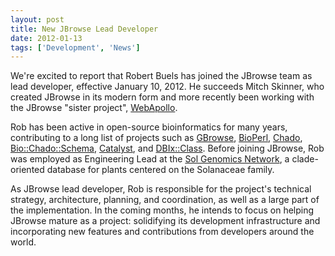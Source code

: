 ```yaml
---
layout: post
title: New JBrowse Lead Developer
date: 2012-01-13
tags: ['Development', 'News']
---
```


We're excited to report that Robert Buels has joined the JBrowse team as lead
developer, effective January 10, 2012. He succeeds Mitch Skinner, who created
JBrowse in its modern form and more recently been working with the JBrowse
"sister project", [WebApollo](http://gmod.org/wiki/WebApollo).

Rob has been active in open-source bioinformatics for many years, contributing
to a long list of projects such as
[GBrowse](http://gmod.org/wiki/GBrowse 'Generic Genome Browser'),
[BioPerl](http://bioperl.org 'BioPerl'),
[Chado](http://gmod.org/wiki/Chado 'Chado'),
[Bio::Chado::Schema](http://metacpan.org/module/Bio::Chado::Schema 'Bio::Chado::Schema on metacpan'),
[Catalyst](http://www.catalystframework.org/), and
[DBIx::Class](http://metacpan.org/module/DBIx::Class). Before joining JBrowse,
Rob was employed as Engineering Lead at the
[Sol Genomics Network](http://solgenomics.net 'Sol Genomics Network'), a
clade-oriented database for plants centered on the Solanaceae family.

As JBrowse lead developer, Rob is responsible for the project's technical
strategy, architecture, planning, and coordination, as well as a large part of
the implementation. In the coming months, he intends to focus on helping JBrowse
mature as a project: solidifying its development infrastructure and
incorporating new features and contributions from developers around the world.
